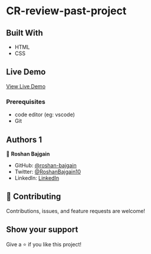 # CR-review-past-project

## Built With

- HTML
- CSS

## Live Demo

[View Live Demo](https://suspicious-golick-545a0f.netlify.app)

### Prerequisites

- code editor (eg: vscode)
- Git

## Authors 1

👤 **Roshan Bajgain**

- GitHub: [@roshan-bajgain](https://github.com/roshan-bajgain)
- Twitter: [@RoshanBajgain10](https://twitter.com/RoshanBajgain10)
- LinkedIn: [LinkedIn](https://www.linkedin.com/in/roshan-bazgain/)


## 🤝 Contributing

Contributions, issues, and feature requests are welcome!

## Show your support

Give a ⭐️ if you like this project!
